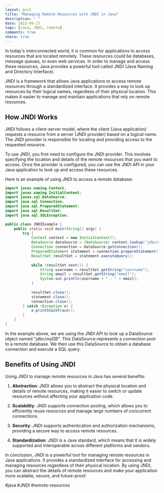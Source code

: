 ```yaml
---
layout: post
title: "Managing Remote Resources with JNDI in Java"
description: " "
date: 2023-09-17
tags: [java, JNDI, remote]
comments: true
share: true
---
```


In today's interconnected world, it is common for applications to access resources that are located remotely. These resources could be databases, message queues, or even web services. In order to manage and access these resources, Java provides a powerful tool called JNDI (Java Naming and Directory Interface).

JNDI is a framework that allows Java applications to access remote resources through a standardized interface. It provides a way to look up resources by their logical names, regardless of their physical location. This makes it easier to manage and maintain applications that rely on remote resources.

## How JNDI Works

JNDI follows a client-server model, where the client (Java application) requests a resource from a server (JNDI provider) based on a logical name. The JNDI provider is responsible for locating and providing access to the requested resource.

To use JNDI, you first need to configure the JNDI provider. This involves specifying the location and details of the remote resources that you want to access. Once the provider is configured, you can use the JNDI API in your Java application to look up and access these resources.

Here is an example of using JNDI to access a remote database:

```java
import javax.naming.Context;
import javax.naming.InitialContext;
import javax.sql.DataSource;
import java.sql.Connection;
import java.sql.PreparedStatement;
import java.sql.ResultSet;
import java.sql.SQLException;

public class JNDIExample {
    public static void main(String[] args) {
        try {
            Context context = new InitialContext();
            DataSource dataSource = (DataSource) context.lookup("jdbc/myDB");
            Connection connection = dataSource.getConnection();
            PreparedStatement statement = connection.prepareStatement("SELECT * FROM users");
            ResultSet resultSet = statement.executeQuery();
            
            while (resultSet.next()) {
                String username = resultSet.getString("username");
                String email = resultSet.getString("email");
                System.out.println(username + " - " + email);
            }
            
            resultSet.close();
            statement.close();
            connection.close();
        } catch (Exception e) {
            e.printStackTrace();
        }
    }
}
```

In the example above, we are using the JNDI API to look up a DataSource object named "jdbc/myDB". This DataSource represents a connection pool to a remote database. We then use this DataSource to obtain a database connection and execute a SQL query.

## Benefits of Using JNDI

Using JNDI to manage remote resources in Java has several benefits:

1. **Abstraction**: JNDI allows you to abstract the physical location and details of remote resources, making it easier to switch or update resources without affecting your application code.

2. **Scalability**: JNDI supports connection pooling, which allows you to efficiently reuse resources and manage large numbers of concurrent connections.

3. **Security**: JNDI supports authentication and authorization mechanisms, providing a secure way to access remote resources.

4. **Standardization**: JNDI is a Java standard, which means that it is widely supported and interoperable across different platforms and vendors.

In conclusion, JNDI is a powerful tool for managing remote resources in Java applications. It provides a standardized interface for accessing and managing resources regardless of their physical location. By using JNDI, you can abstract the details of remote resources and make your application more scalable, secure, and future-proof.

#java #JNDI #remote-resources